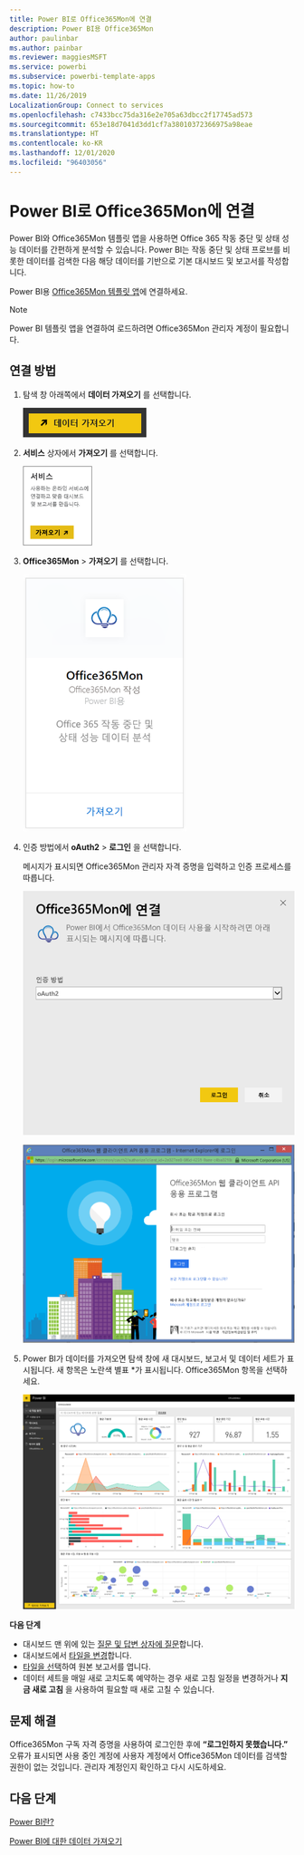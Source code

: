 ```yaml
---
title: Power BI로 Office365Mon에 연결
description: Power BI용 Office365Mon
author: paulinbar
ms.author: painbar
ms.reviewer: maggiesMSFT
ms.service: powerbi
ms.subservice: powerbi-template-apps
ms.topic: how-to
ms.date: 11/26/2019
LocalizationGroup: Connect to services
ms.openlocfilehash: c7433bcc75da316e2e705a63dbcc2f17745ad573
ms.sourcegitcommit: 653e18d7041d3dd1cf7a38010372366975a98eae
ms.translationtype: HT
ms.contentlocale: ko-KR
ms.lasthandoff: 12/01/2020
ms.locfileid: "96403056"
---
```

# <a name="connect-to-office365mon-with-power-bi"></a>Power BI로 Office365Mon에 연결
Power BI와 Office365Mon 템플릿 앱을 사용하면 Office 365 작동 중단 및 상태 성능 데이터를 간편하게 분석할 수 있습니다. Power BI는 작동 중단 및 상태 프로브를 비롯한 데이터를 검색한 다음 해당 데이터를 기반으로 기본 대시보드 및 보고서를 작성합니다.

Power BI용 [Office365Mon 템플릿 앱](https://msit.powerbi.com/groups/me/getapps/services/office365mon.office365mon_powerbi_v3)에 연결하세요.

>[!NOTE]
>Power BI 템플릿 앱을 연결하여 로드하려면 Office365Mon 관리자 계정이 필요합니다.

## <a name="how-to-connect"></a>연결 방법
1. 탐색 창 아래쪽에서 **데이터 가져오기** 를 선택합니다.
   
   ![탐색 창의 데이터 가져오기 단추를 보여 주는 스크린샷.](media/service-connect-to-office365mon/pbi_getdata.png)
2. **서비스** 상자에서 **가져오기** 를 선택합니다.
   
   ![가져오기 단추를 보여 주는 서비스 대화 상자의 스크린샷.](media/service-connect-to-office365mon/pbi_getservices.png) 
3. **Office365Mon** \> **가져오기** 를 선택합니다.
   
   ![가져오기 링크를 보여 주는 Office365Mon 대화 상자의 스크린샷.](media/service-connect-to-office365mon/o365mon.png)
4. 인증 방법에서 **oAuth2** \> **로그인** 을 선택합니다.
   
   메시지가 표시되면 Office365Mon 관리자 자격 증명을 입력하고 인증 프로세스를 따릅니다.
   
   ![인증 방법 필드의 oAuth2를 보여 주는 Office365Mon에 연결 대화 상자의 스크린샷.](media/service-connect-to-office365mon/creds.png)
   
   ![자격 증명 입력을 요구하는 Office365Mon 로그인의 스크린샷.](media/service-connect-to-office365mon/creds2.png)
5. Power BI가 데이터를 가져오면 탐색 창에 새 대시보드, 보고서 및 데이터 세트가 표시됩니다. 새 항목은 노란색 별표 \*가 표시됩니다. Office365Mon 항목을 선택하세요.
   
   ![대시보드, 보고서 및 데이터 세트를 보여 주는 Power BI 탐색 창 스크린샷.](media/service-connect-to-office365mon/dashboard4.png)

**다음 단계**

* 대시보드 맨 위에 있는 [질문 및 답변 상자에 질문](../consumer/end-user-q-and-a.md)합니다.
* 대시보드에서 [타일을 변경](../create-reports/service-dashboard-edit-tile.md)합니다.
* [타일을 선택](../consumer/end-user-tiles.md)하여 원본 보고서를 엽니다.
* 데이터 세트을 매일 새로 고치도록 예약하는 경우 새로 고침 일정을 변경하거나 **지금 새로 고침** 을 사용하여 필요할 때 새로 고칠 수 있습니다.

## <a name="troubleshooting"></a>문제 해결
Office365Mon 구독 자격 증명을 사용하여 로그인한 후에 **“로그인하지 못했습니다.”** 오류가 표시되면 사용 중인 계정에 사용자 계정에서 Office365Mon 데이터를 검색할 권한이 없는 것입니다. 관리자 계정인지 확인하고 다시 시도하세요.

## <a name="next-steps"></a>다음 단계
[Power BI란?](../fundamentals/power-bi-overview.md)

[Power BI에 대한 데이터 가져오기](service-get-data.md)
